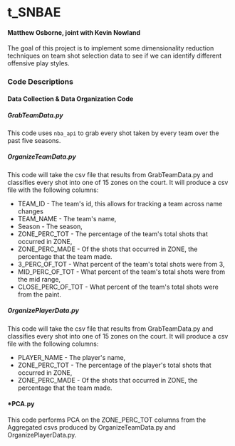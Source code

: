 # t_SNBAE
#### Matthew Osborne, joint with Kevin Nowland

The goal of this project is to implement some dimensionality reduction techniques on team shot selection data to see if we can identify different offensive play styles.

### Code Descriptions

#### Data Collection &amp; Data Organization Code
##### GrabTeamData.py
This code uses `nba_api` to grab every shot taken by every team over the past five seasons.

##### OrganizeTeamData.py
This code will take the csv file that results from GrabTeamData.py and classifies every shot into one of 15 zones on the court. It will produce a csv file with the following columns:
 <ul>
 <li>TEAM_ID - The team's id, this allows for tracking a team across name changes</li>
 <li>TEAM_NAME - The team's name,</li>
 <li>Season - The season,</li>
 <li>ZONE_PERC_TOT - The percentage of the team's total shots that occurred in ZONE,</li>
 <li>ZONE_PERC_MADE - Of the shots that occurred in ZONE, the percentage that the team made.</li>
 <li>3_PERC_OF_TOT - What percent of the team's total shots were from 3,</li>
 <li>MID_PERC_OF_TOT - What percent of the team's total shots were from the mid range,</li>
 <li>CLOSE_PERC_OF_TOT - What percent of the team's total shots were from the paint.</li>
 </ul>
 
##### OrganizePlayerData.py
This code will take the csv file that results from GrabTeamData.py and classifies every shot into one of 15 zones on the court. It will produce a csv file with the following columns:
 <ul>
 <li>PLAYER_NAME - The player's name,</li>
 <li>ZONE_PERC_TOT - The percentage of the player's total shots that occurred in ZONE,</li>
 <li>ZONE_PERC_MADE - Of the shots that occurred in ZONE, the percentage that the team made.</li>
 </ul>
 
#### *PCA.py
This code performs PCA on the ZONE_PERC_TOT columns from the Aggregated csvs produced by OrganizeTeamData.py and OrganizePlayerData.py.
